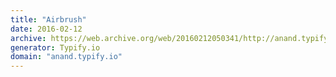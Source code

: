```yaml
---
title: "Airbrush"
date: 2016-02-12
archive: https://web.archive.org/web/20160212050341/http://anand.typify.io/
generator: Typify.io
domain: "anand.typify.io"
---
```

